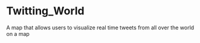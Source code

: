 # Twitting_World
A map that allows users to visualize real time tweets from all over the world on a map

